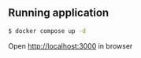 ## Running application

```bash
$ docker compose up -d
```

Open [http://localhost:3000](http://localhost:3000) in browser

